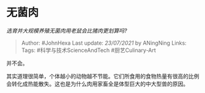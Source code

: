 # 无菌肉
*选育并大规模养殖无菌肉用老鼠会比猪肉更划算吗?*

> Author: #JohnHexa
Last update: *23/07/2021* by ANingNing
Links: 
Tags: #科学与技术ScienceAndTech #厨艺Culinary-Art 

 
并不会。  
  
其实道理很简单，个体越小的动物越不节能。它们所食用的食物热量有很高的比例会转化成热能散失。这也是为什么肉用家畜全是体型巨大的中大型兽的原因。

